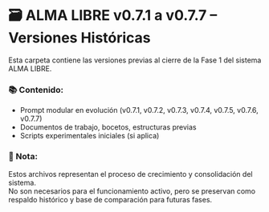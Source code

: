 
# 🗃️ ALMA LIBRE v0.7.1 a v0.7.7 – Versiones Históricas

Esta carpeta contiene las versiones previas al cierre de la Fase 1 del sistema ALMA LIBRE.

### 📚 Contenido:

- Prompt modular en evolución (v0.7.1, v0.7.2, v0.7.3, v0.7.4, v0.7.5, v0.7.6, v0.7.7)
- Documentos de trabajo, bocetos, estructuras previas
- Scripts experimentales iniciales (si aplica)

### 📌 Nota:

Estos archivos representan el proceso de crecimiento y consolidación del sistema.  
No son necesarios para el funcionamiento activo, pero se preservan como respaldo histórico y base de comparación para futuras fases.


